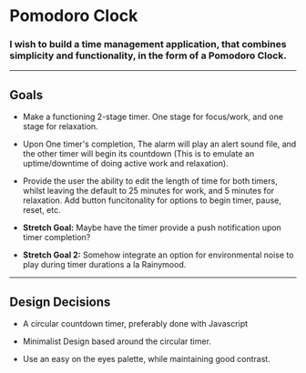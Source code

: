 # Pomodoro Clock

### I wish to build a time management application, that combines simplicity and functionality, in the form of a Pomodoro Clock.

---

## Goals

- Make a functioning 2-stage timer. One stage for focus/work, and one stage for relaxation.

- Upon One timer's completion, The alarm will play an alert sound file, and the other timer will begin its countdown (This is to emulate an uptime/downtime of doing active work and relaxation).

- Provide the user the ability to edit the length of time for both timers, whilst leaving the default to 25 minutes for work, and 5 minutes for relaxation. Add button funcitonality for options to begin timer, pause, reset, etc.

- **Stretch Goal:** Maybe have the timer provide a push notification upon timer completion?

- **Stretch Goal 2:** Somehow integrate an option for environmental noise to play during timer durations a la Rainymood.

---

## Design Decisions

- A circular countdown timer, preferably done with Javascript

- Minimalist Design based around the circular timer.

- Use an easy on the eyes palette, while maintaining good contrast.
